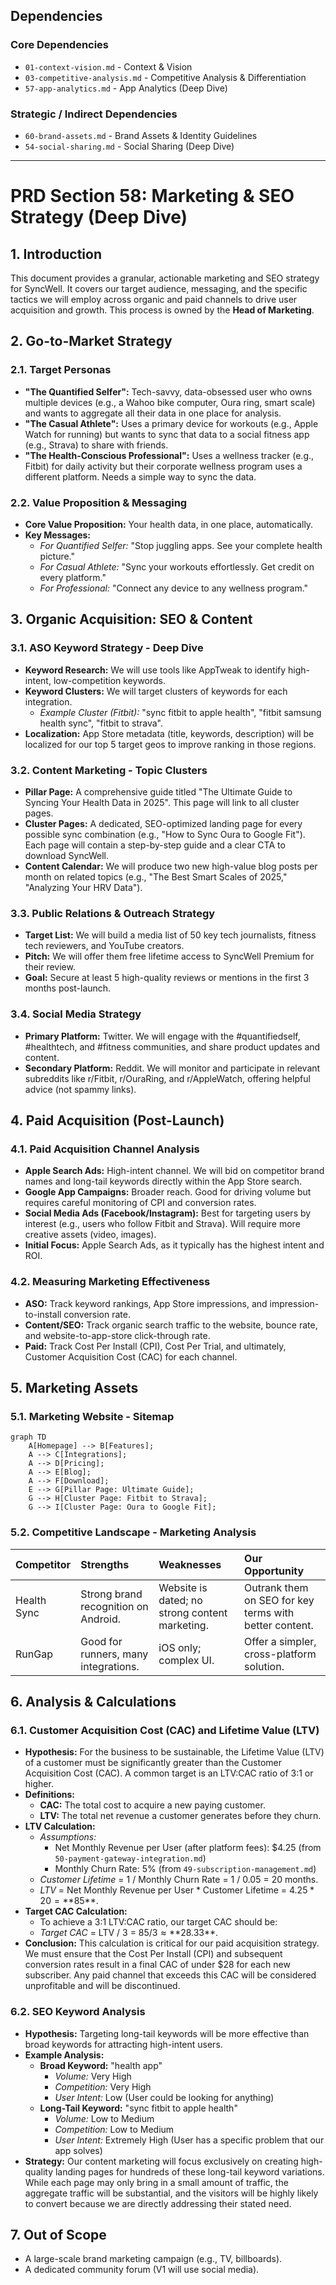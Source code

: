 ## Dependencies

### Core Dependencies
- `01-context-vision.md` - Context & Vision
- `03-competitive-analysis.md` - Competitive Analysis & Differentiation
- `57-app-analytics.md` - App Analytics (Deep Dive)

### Strategic / Indirect Dependencies
- `60-brand-assets.md` - Brand Assets & Identity Guidelines
- `54-social-sharing.md` - Social Sharing (Deep Dive)

---

# PRD Section 58: Marketing & SEO Strategy (Deep Dive)

## 1. Introduction
This document provides a granular, actionable marketing and SEO strategy for SyncWell. It covers our target audience, messaging, and the specific tactics we will employ across organic and paid channels to drive user acquisition and growth. This process is owned by the **Head of Marketing**.

## 2. Go-to-Market Strategy

### 2.1. Target Personas
-   **"The Quantified Selfer":** Tech-savvy, data-obsessed user who owns multiple devices (e.g., a Wahoo bike computer, Oura ring, smart scale) and wants to aggregate all their data in one place for analysis.
-   **"The Casual Athlete":** Uses a primary device for workouts (e.g., Apple Watch for running) but wants to sync that data to a social fitness app (e.g., Strava) to share with friends.
-   **"The Health-Conscious Professional":** Uses a wellness tracker (e.g., Fitbit) for daily activity but their corporate wellness program uses a different platform. Needs a simple way to sync the data.

### 2.2. Value Proposition & Messaging
-   **Core Value Proposition:** Your health data, in one place, automatically.
-   **Key Messages:**
    -   *For Quantified Selfer:* "Stop juggling apps. See your complete health picture."
    -   *For Casual Athlete:* "Sync your workouts effortlessly. Get credit on every platform."
    -   *For Professional:* "Connect any device to any wellness program."

## 3. Organic Acquisition: SEO & Content

### 3.1. ASO Keyword Strategy - Deep Dive
-   **Keyword Research:** We will use tools like AppTweak to identify high-intent, low-competition keywords.
-   **Keyword Clusters:** We will target clusters of keywords for each integration.
    -   *Example Cluster (Fitbit):* "sync fitbit to apple health", "fitbit samsung health sync", "fitbit to strava".
-   **Localization:** App Store metadata (title, keywords, description) will be localized for our top 5 target geos to improve ranking in those regions.

### 3.2. Content Marketing - Topic Clusters
-   **Pillar Page:** A comprehensive guide titled "The Ultimate Guide to Syncing Your Health Data in 2025". This page will link to all cluster pages.
-   **Cluster Pages:** A dedicated, SEO-optimized landing page for every possible sync combination (e.g., "How to Sync Oura to Google Fit"). Each page will contain a step-by-step guide and a clear CTA to download SyncWell.
-   **Content Calendar:** We will produce two new high-value blog posts per month on related topics (e.g., "The Best Smart Scales of 2025," "Analyzing Your HRV Data").

### 3.3. Public Relations & Outreach Strategy
-   **Target List:** We will build a media list of 50 key tech journalists, fitness tech reviewers, and YouTube creators.
-   **Pitch:** We will offer them free lifetime access to SyncWell Premium for their review.
-   **Goal:** Secure at least 5 high-quality reviews or mentions in the first 3 months post-launch.

### 3.4. Social Media Strategy
-   **Primary Platform:** Twitter. We will engage with the #quantifiedself, #healthtech, and #fitness communities, and share product updates and content.
-   **Secondary Platform:** Reddit. We will monitor and participate in relevant subreddits like r/Fitbit, r/OuraRing, and r/AppleWatch, offering helpful advice (not spammy links).

## 4. Paid Acquisition (Post-Launch)

### 4.1. Paid Acquisition Channel Analysis
-   **Apple Search Ads:** High-intent channel. We will bid on competitor brand names and long-tail keywords directly within the App Store search.
-   **Google App Campaigns:** Broader reach. Good for driving volume but requires careful monitoring of CPI and conversion rates.
-   **Social Media Ads (Facebook/Instagram):** Best for targeting users by interest (e.g., users who follow Fitbit and Strava). Will require more creative assets (video, images).
-   **Initial Focus:** Apple Search Ads, as it typically has the highest intent and ROI.

### 4.2. Measuring Marketing Effectiveness
-   **ASO:** Track keyword rankings, App Store impressions, and impression-to-install conversion rate.
-   **Content/SEO:** Track organic search traffic to the website, bounce rate, and website-to-app-store click-through rate.
-   **Paid:** Track Cost Per Install (CPI), Cost Per Trial, and ultimately, Customer Acquisition Cost (CAC) for each channel.

## 5. Marketing Assets

### 5.1. Marketing Website - Sitemap
```mermaid
graph TD
    A[Homepage] --> B[Features];
    A --> C[Integrations];
    A --> D[Pricing];
    A --> E[Blog];
    A --> F[Download];
    E --> G[Pillar Page: Ultimate Guide];
    G --> H[Cluster Page: Fitbit to Strava];
    G --> I[Cluster Page: Oura to Google Fit];
```

### 5.2. Competitive Landscape - Marketing Analysis
| Competitor | Strengths | Weaknesses | Our Opportunity |
| :--- | :--- | :--- | :--- |
| Health Sync | Strong brand recognition on Android. | Website is dated; no strong content marketing. | Outrank them on SEO for key terms with better content. |
| RunGap | Good for runners, many integrations. | iOS only; complex UI. | Offer a simpler, cross-platform solution. |

## 6. Analysis & Calculations
### 6.1. Customer Acquisition Cost (CAC) and Lifetime Value (LTV)
-   **Hypothesis:** For the business to be sustainable, the Lifetime Value (LTV) of a customer must be significantly greater than the Customer Acquisition Cost (CAC). A common target is an LTV:CAC ratio of 3:1 or higher.
-   **Definitions:**
    -   **CAC:** The total cost to acquire a new paying customer.
    -   **LTV:** The total net revenue a customer generates before they churn.
-   **LTV Calculation:**
    -   *Assumptions:*
        -   Net Monthly Revenue per User (after platform fees): $4.25 (from `50-payment-gateway-integration.md`)
        -   Monthly Churn Rate: 5% (from `49-subscription-management.md`)
    -   *Customer Lifetime* = 1 / Monthly Churn Rate = 1 / 0.05 = 20 months.
    -   *LTV* = Net Monthly Revenue per User * Customer Lifetime = $4.25 * 20 = **$85**.
-   **Target CAC Calculation:**
    -   To achieve a 3:1 LTV:CAC ratio, our target CAC should be:
    -   *Target CAC* = LTV / 3 = $85 / 3 ≈ **$28.33**.
-   **Conclusion:** This calculation is critical for our paid acquisition strategy. We must ensure that the Cost Per Install (CPI) and subsequent conversion rates result in a final CAC of under $28 for each new subscriber. Any paid channel that exceeds this CAC will be considered unprofitable and will be discontinued.

### 6.2. SEO Keyword Analysis
-   **Hypothesis:** Targeting long-tail keywords will be more effective than broad keywords for attracting high-intent users.
-   **Example Analysis:**
    -   **Broad Keyword:** "health app"
        -   *Volume:* Very High
        -   *Competition:* Very High
        -   *User Intent:* Low (User could be looking for anything)
    -   **Long-Tail Keyword:** "sync fitbit to apple health"
        -   *Volume:* Low to Medium
        -   *Competition:* Low to Medium
        -   *User Intent:* Extremely High (User has a specific problem that our app solves)
-   **Strategy:** Our content marketing will focus exclusively on creating high-quality landing pages for hundreds of these long-tail keyword variations. While each page may only bring in a small amount of traffic, the aggregate traffic will be substantial, and the visitors will be highly likely to convert because we are directly addressing their stated need.

## 7. Out of Scope
-   A large-scale brand marketing campaign (e.g., TV, billboards).
-   A dedicated community forum (V1 will use social media).

